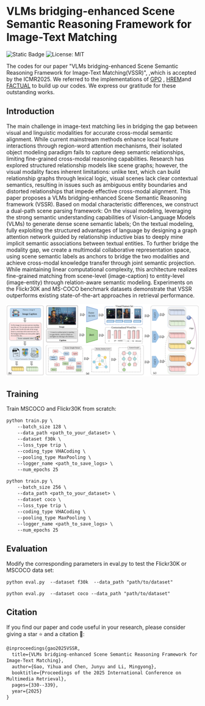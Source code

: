 # VLMs bridging-enhanced Scene Semantic Reasoning Framework for Image-Text Matching

![Static Badge](https://img.shields.io/badge/Pytorch-EE4C2C)
![License: MIT](https://img.shields.io/badge/License-Apache%202.0-yellow.svg)

The codes for our paper "VLMs bridging-enhanced Scene Semantic Reasoning Framework for Image-Text Matching(VSSR)", ,which is accepted by the ICMR2025. We referred to the implementations of [GPO](https://github.com/woodfrog/vse_infty) , [HREM](https://github.com/CrossmodalGroup/HREM)and [FACTUAL](https://github.com/zhuang-li/FactualSceneGraph) to build up our codes. We express our gratitude for these outstanding works.

## Introduction

The main challenge in image-text matching lies in bridging the gap between visual and linguistic modalities for accurate cross-modal semantic alignment. While current mainstream methods enhance local feature interactions through region-word attention mechanisms, their isolated object modeling paradigm fails to capture deep semantic relationships, limiting fine-grained cross-modal reasoning capabilities. Research has explored structured relationship models like scene graphs; however, the visual modality faces inherent limitations: unlike text, which can build relationship graphs through lexical logic, visual scenes lack clear contextual semantics, resulting in issues such as ambiguous entity boundaries and distorted relationships that impede effective cross-modal alignment. This paper proposes a VLMs bridging-enhanced Scene Semantic Reasoning framework (VSSR). Based on modal characteristic differences, we construct a dual-path scene parsing framework: On the visual modeling, leveraging the strong semantic understanding capabilities of Vision-Language Models (VLMs) to generate dense scene semantic labels; On the textual modeling, fully exploiting the structured advantages of language by designing a graph attention network guided by relationship inductive bias to deeply mine implicit semantic associations between textual entities. To further bridge the modality gap, we create a multimodal collaborative representation space, using scene semantic labels as anchors to bridge the two modalities and achieve cross-modal knowledge transfer through joint semantic projection. While maintaining linear computational complexity, this architecture realizes fine-grained matching from scene-level (image-caption) to entity-level (image-entity) through relation-aware semantic modeling. Experiments on the Flickr30K and MS-COCO benchmark datasets demonstrate that VSSR outperforms existing state-of-the-art approaches in retrieval performance.

![overview](https://github.com/Image-Text-Matching/VSSR/blob/main/overview.png)


## Training

Train MSCOCO and Flickr30K from scratch:

```
python train.py \
    --batch_size 128 \
    --data_path <path_to_your_dataset> \
    --dataset f30k \
    --loss_type trip \
    --coding_type VHACoding \
    --pooling_type MaxPooling \
    --logger_name <path_to_save_logs> \
    --num_epochs 25
```

```
python train.py \
    --batch_size 256 \ 
    --data_path <path_to_your_dataset> \
    --dataset coco \
    --loss_type trip \
    --coding_type VHACoding \
    --pooling_type MaxPooling \
    --logger_name <path_to_save_logs> \
    --num_epochs 25
```

## Evaluation

Modify the corresponding parameters in eval.py to test the Flickr30K or MSCOCO data set:

```
python eval.py  --dataset f30k  --data_path "path/to/dataset"
```

```
python eval.py  --dataset coco --data_path "path/to/dataset"
```

##  Citation

If you find our paper and code useful in your research, please consider giving a star ⭐ and a citation 📝:

```
@inproceedings{gao2025VSSR,
  title={VLMs bridging-enhanced Scene Semantic Reasoning Framework for Image-Text Matching},
  author={Gao, Yihua and Chen, Junyu and Li, Mingyong},
  booktitle={Proceedings of the 2025 International Conference on Multimedia Retrieval},
  pages={330--339},
  year={2025}
}
```
